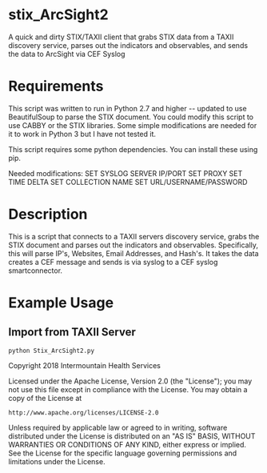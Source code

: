 # stix_ArcSight2
A quick and dirty STIX/TAXII client that grabs STIX data from a TAXII discovery service, parses out the indicators and observables, and sends the data to ArcSight via CEF Syslog

# Requirements
This script was written to run in Python 2.7 and higher -- updated to use BeautifulSoup to parse the STIX document.  You could modify this script to use CABBY or the STIX libraries.  Some simple modifications are needed for it to work in Python 3 but I have not tested it.

This script requires some python dependencies.  You can install these using pip.

Needed modifications:
SET SYSLOG SERVER IP/PORT
SET PROXY
SET TIME DELTA
SET COLLECTION NAME
SET URL/USERNAME/PASSWORD

# Description

This is a script that connects to a TAXII servers discovery service, grabs the STIX document and parses out the indicators and observables. Specifically, this will parse IP's, Websites, Email Addresses, and Hash's. It takes the data creates a CEF message and sends is via syslog to a CEF syslog smartconnector. 

# Example Usage
## Import from TAXII Server

    python Stix_ArcSight2.py

Copyright 2018 Intermountain Health Services

Licensed under the Apache License, Version 2.0 (the "License");
you may not use this file except in compliance with the License.
You may obtain a copy of the License at

    http://www.apache.org/licenses/LICENSE-2.0

Unless required by applicable law or agreed to in writing, software
distributed under the License is distributed on an "AS IS" BASIS,
WITHOUT WARRANTIES OR CONDITIONS OF ANY KIND, either express or implied.
See the License for the specific language governing permissions and
limitations under the License.
